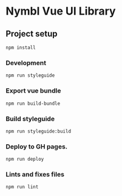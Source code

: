 # Nymbl Vue UI Library

## Project setup
```
npm install
```

### Development
```
npm run styleguide
```

### Export vue bundle
```
npm run build-bundle
```

### Build styleguide
```
npm run styleguide:build
```

### Deploy to GH pages.
```
npm run deploy
```

### Lints and fixes files
```
npm run lint
```

